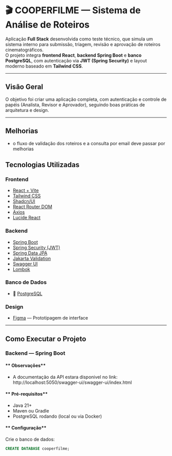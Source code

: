 # 🎬 COOPERFILME — Sistema de Análise de Roteiros

Aplicação **Full Stack** desenvolvida como teste técnico, que simula um sistema interno para submissão, triagem, revisão e aprovação de roteiros cinematográficos.  
O projeto integra **frontend React**, **backend Spring Boot** e **banco PostgreSQL**, com autenticação via **JWT (Spring Security)** e layout moderno baseado em **Tailwind CSS**.

---

## Visão Geral

O objetivo foi criar uma aplicação completa, com autenticação e controle de papéis (Analista, Revisor e Aprovador), seguindo boas práticas de arquitetura e design.

---

## Melhorias

- o fluxo de validação dos roteiros e a consulta por email deve passar por melhorias 

##  Tecnologias Utilizadas

### **Frontend**
-  [React + Vite](https://vitejs.dev/)
-  [Tailwind CSS](https://tailwindcss.com/)
-  [Shadcn/UI](https://ui.shadcn.com/)
-  [React Router DOM](https://reactrouter.com/)
-  [Axios](https://axios-http.com/)
-  [Lucide React](https://lucide.dev/)

### **Backend**
-  [Spring Boot](https://spring.io/projects/spring-boot)
-  [Spring Security (JWT)](https://spring.io/projects/spring-security)
-  [Spring Data JPA](https://spring.io/projects/spring-data-jpa)
-  [Jakarta Validation](https://jakarta.ee/specifications/bean-validation/)
-  [Swagger UI](https://swagger.io/tools/swagger-ui/)
-  [Lombok](https://projectlombok.org/)

### **Banco de Dados**
- 🐘 [PostgreSQL](https://www.postgresql.org/)

### **Design**
-  [Figma](https://figma.com/) — Prototipagem de interface

---

##  Como Executar o Projeto

###  Backend — Spring Boot

#### ** Observações**
- A documentação da API estara disponivel no link: http://localhost:5050/swagger-ui/swagger-ui/index.html

#### ** Pré-requisitos**
- Java 21+
- Maven ou Gradle
- PostgreSQL rodando (local ou via Docker)

#### ** Configuração**
Crie o banco de dados:

```sql
CREATE DATABASE cooperfilme;

